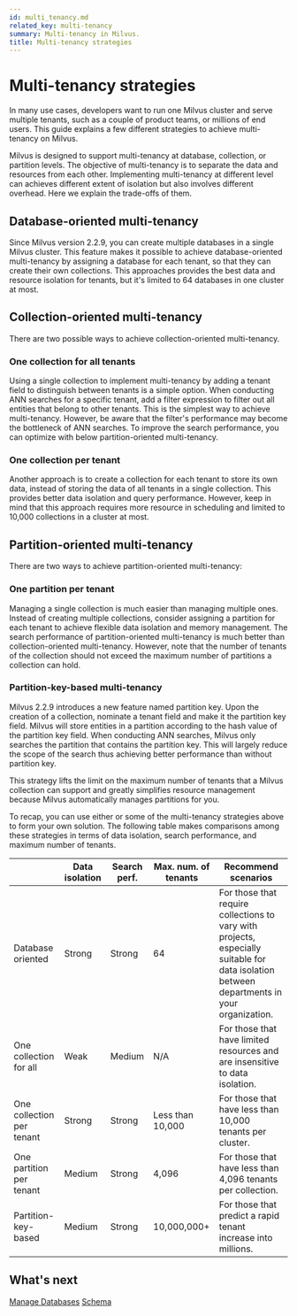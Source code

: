 ```yaml
---
id: multi_tenancy.md
related_key: multi-tenancy
summary: Multi-tenancy in Milvus.
title: Multi-tenancy strategies
---
```


# Multi-tenancy strategies

In many use cases, developers want to run one Milvus cluster and serve multiple tenants, such as a couple of product teams, or millions of end users. This guide explains a few different strategies to achieve multi-tenancy on Milvus.

Milvus is designed to support multi-tenancy at database, collection, or partition levels. The objective of multi-tenancy is to separate the data and resources from each other. Implementing multi-tenancy at different level can achieves different extent of isolation but also involves different overhead. Here we explain the trade-offs of them.

## Database-oriented multi-tenancy

Since Milvus version 2.2.9, you can create multiple databases in a single Milvus cluster. This feature makes it possible to achieve database-oriented multi-tenancy by assigning a database for each tenant, so that they can create their own collections. This approaches provides the best data and resource isolation for tenants, but it's limited to 64 databases in one cluster at most.

## Collection-oriented multi-tenancy

There are two possible ways to achieve collection-oriented multi-tenancy.

### One collection for all tenants

Using a single collection to implement multi-tenancy by adding a tenant field to distinguish between tenants is a simple option. When conducting ANN searches for a specific tenant, add a filter expression to filter out all entities that belong to other tenants. This is the simplest way to achieve multi-tenancy. However, be aware that the filter's performance may become the bottleneck of ANN searches. To improve the search performance, you can optimize with below partition-oriented multi-tenancy.

### One collection per tenant

Another approach is to create a collection for each tenant to store its own data, instead of storing the data of all tenants in a single collection. This provides better data isolation and query performance. However, keep in mind that this approach requires more resource in scheduling and limited to 10,000 collections in a cluster at most.

## Partition-oriented multi-tenancy

There are two ways to achieve partition-oriented multi-tenancy:

### One partition per tenant

Managing a single collection is much easier than managing multiple ones. Instead of creating multiple collections, consider assigning a partition for each tenant to achieve flexible data isolation and memory management. The search performance of partition-oriented multi-tenancy is much better than collection-oriented multi-tenancy. However, note that the number of tenants of the collection should not exceed the maximum number of partitions a collection can hold.

### Partition-key-based multi-tenancy

Milvus 2.2.9 introduces a new feature named partition key. Upon the creation of a collection, nominate a tenant field and make it the partition key field. Milvus will store entities in a partition according to the hash value of the partition key field. When conducting ANN searches, Milvus only searches the partition that contains the partition key. This will largely reduce the scope of the search thus achieving better performance than without partition key.

</div>

This strategy lifts the limit on the maximum number of tenants that a Milvus collection can support and greatly simplifies resource management because Milvus automatically manages partitions for you.

To recap, you can use either or some of the multi-tenancy strategies above to form your own solution. The following table makes comparisons among these strategies in terms of data isolation, search performance, and maximum number of tenants.

|                           | Data isolation | Search perf. | Max. num. of tenants | Recommend scenarios      |
|---------------------------|----------------|--------------|----------------------|---------------------------------------------------------------------------------------------|
| Database oriented         | Strong         | Strong       | 64                   |For those that require collections to vary with projects, especially suitable for data isolation between departments in your organization. |
| One collection for all    | Weak           | Medium       | N/A                  |For those that have limited resources and are insensitive to data isolation.               |
| One collection per tenant | Strong         | Strong       | Less than 10,000     |For those that have less than 10,000 tenants per cluster.                                  |
| One partition per tenant  | Medium         | Strong       | 4,096                |For those that have less than 4,096 tenants per collection.                                |
| Partition-key-based       | Medium         | Strong       | 10,000,000+          |For those that predict a rapid tenant increase into millions.                              |

## What's next

[Manage Databases](manage_databases.md)
[Schema](schema.md)
